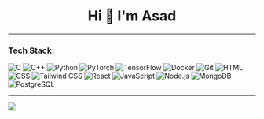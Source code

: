 <h1 align="center">Hi 👋 I'm Asad</h1>

---

<h3 align="left">Tech Stack:</h3>

<p align="left">

<img src="https://skillicons.dev/icons?i=c" alt="C" />
<img src="https://skillicons.dev/icons?i=cpp" alt="C++" />
<img src="https://skillicons.dev/icons?i=py" alt="Python" />
<img src="https://skillicons.dev/icons?i=pytorch" alt="PyTorch" />
<img src="https://skillicons.dev/icons?i=tensorflow" alt="TensorFlow" />
<img src="https://skillicons.dev/icons?i=docker" alt="Docker" />
<img src="https://skillicons.dev/icons?i=git" alt="Git" />
<img src="https://skillicons.dev/icons?i=html" alt="HTML" />
<img src="https://skillicons.dev/icons?i=css" alt="CSS" />
<img src="https://skillicons.dev/icons?i=tailwind" alt="Tailwind CSS" />
<img src="https://skillicons.dev/icons?i=react" alt="React" />  
<img src="https://skillicons.dev/icons?i=js" alt="JavaScript" />
<img src="https://skillicons.dev/icons?i=nodejs" alt="Node.js" />
<img src="https://skillicons.dev/icons?i=mongodb" alt="MongoDB" />
<img src="https://skillicons.dev/icons?i=postgres" alt="PostgreSQL" />

</p>

---

<p><img align="center" src="https://github-readme-stats.vercel.app/api/top-langs?username=909Ahmed&show_icons=true&locale=en&layout=compact"/></p>

